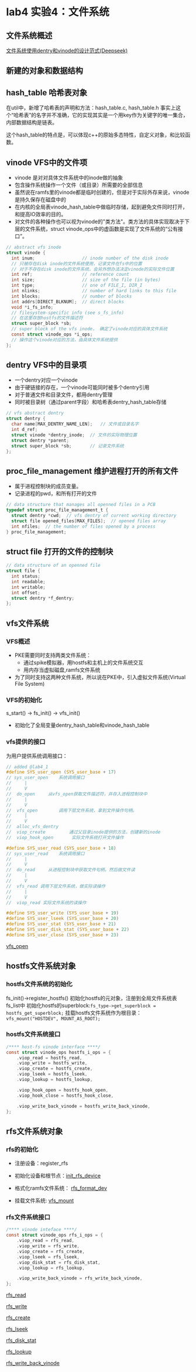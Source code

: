 # lab4 实验4：文件系统

## 文件系统概述
[文件系统使用dentry和vinode的设计范式(Deepseek)](../doc/文件系统设计范式.md)

## 新建的对象和数据结构

## hash_table 哈希表对象

在util中，新增了哈希表的声明和方法：hash_table.c, hash_table.h
事实上这个“哈希表”的名字并不准确，它的实现其实是一个用key作为关键字的唯一集合，内部数据结构是链表。

这个hash_table的特点是，可以体现c++的原始多态特性，自定义对象，和比较函数。




## vinode VFS中的文件项
- vinode 是对对具体文件系统中的inode做的抽象
- 包含操作系统操作一个文件（或目录）所需要的全部信息
- 虽然说在ramfs里的vinode都是临时创建的，但是对于实际外存来说，vinode是持久保存在磁盘中的
- 在内核的全局表vinode_hash_table中做临时存储，起到避免文件同时打开，和提高IO效率的目的。
- 对文件的各种操作也可以视为vinode的"类方法"。类方法的具体实现取决于下层的文件系统，struct vinode_ops中的虚函数是实现了文件系统的“公有接口”。

```c
// abstract vfs inode
struct vinode {
  int inum;                  // inode number of the disk inode
  // 只被存在disk inode的文件系统使用，记录文件在fs中的位置
  // 对于不存在disk inode的文件系统，会另外想办法决定vinode的实际文件位置
  int ref;                   // reference count
  int size;                  // size of the file (in bytes)
  int type;                  // one of FILE_I, DIR_I
  int nlinks;                // number of hard links to this file
  int blocks;                // number of blocks
  int addrs[DIRECT_BLKNUM];  // direct blocks
  void *i_fs_info;           
  // filesystem-specific info (see s_fs_info)
  // 在这里存放hostfs的文件描述符
  struct super_block *sb;          
  // super block of the vfs inode， 确定了vinode对应的具体文件系统
  const struct vinode_ops *i_ops;  
  // 操作这个vinode对应的方法，由具体文件系统提供
};

```

## dentry VFS中的目录项
- 一个dentry对应一个vinode
- 由于硬链接的存在，一个vinode可能同时被多个dentry引用
- 对于普通文件和目录文件，都用dentry管理
- 同时被目录树（通过parent字段）和哈希表dentry_hash_table存储

```c
// vfs abstract dentry
struct dentry {
  char name[MAX_DENTRY_NAME_LEN];	// 文件或目录名字
  int d_ref;
  struct vinode *dentry_inode;	// 文件的实际物理位置
  struct dentry *parent;
  struct super_block *sb;		// 记录文件系统
};
```

## proc_file_management 维护进程打开的所有文件
- 属于进程控制块的成员变量。
- 记录进程的pwd，和所有打开的文件
```c
// data structure that manages all openned files in a PCB
typedef struct proc_file_management_t {
  struct dentry *cwd;  // vfs dentry of current working directory
  struct file opened_files[MAX_FILES];  // opened files array
  int nfiles;  // the number of files opened by a process
} proc_file_management;
```

## struct file 打开的文件的控制块
```c
// data structure of an openned file
struct file {
  int status;
  int readable;
  int writable;
  int offset;
  struct dentry *f_dentry;
};

```



## vfs文件系统

### VFS概述
- PKE需要同时支持两类文件系统：
  - 通过spike模拟器，用hostfs和主机上的文件系统交互
  - 用内存当虚拟磁盘,ramfs文件系统
- 为了同时支持这两种文件系统，所以说在PKE中，引入虚拟文件系统(Virtual File System)

### VFS的初始化
s_start() -> fs_init() -> vfs_init()
- 初始化了全局变量dentry_hash_table和vinode_hash_table

### vfs提供的接口
为用户提供系统调用接口：
```c
// added @lab4_1
#define SYS_user_open (SYS_user_base + 17)
// sys_user_open	系统调用接口
//     |
//     V
// 	do_open		从vfs_open获取文件描述符，并存入进程控制块中
//     |
//     V
// 	vfs_open 		调用下层文件系统，拿到文件操作句柄。
//     |  
//     V
//	alloc_vfs_dentry
//	viop_create 		通过父目录inode提供的方法，创建新的inode
//	viop_hook_open		 实际文件系统打开文件操作

#define SYS_user_read (SYS_user_base + 18)
// sys_user_read	系统调用接口
//     |
//     V
// 	do_read		从进程控制块中获取文件句柄，然后做文件读
//     |
//     V
// 	vfs_read 调用下层文件系统，做实际读操作
//     | 
//     V
//	viop_read 实际文件系统的读操作

#define SYS_user_write (SYS_user_base + 19)
#define SYS_user_lseek (SYS_user_base + 20)
#define SYS_user_stat (SYS_user_base + 21)
#define SYS_user_disk_stat (SYS_user_base + 22)
#define SYS_user_close (SYS_user_base + 23)
```
[vfs_open](../code/file_system/vfs_open.md)









## hostfs文件系统对象

### hostfs文件系统的初始化
fs_init()->register_hostfs()
初始化hostfs的元对象，注册到全局文件系统表fs_list中
初始化hostfs的superblock:`fs_type->get_superblock = hostfs_get_superblock;`
挂载hostfs文件系统作为根目录：`vfs_mount("HOSTDEV", MOUNT_AS_ROOT);`

### hostfs文件系统接口
```c
/**** host-fs vinode interface ****/
const struct vinode_ops hostfs_i_ops = {
    .viop_read = hostfs_read,
    .viop_write = hostfs_write,
    .viop_create = hostfs_create,
    .viop_lseek = hostfs_lseek,
    .viop_lookup = hostfs_lookup,

    .viop_hook_open = hostfs_hook_open,
    .viop_hook_close = hostfs_hook_close,

    .viop_write_back_vinode = hostfs_write_back_vinode,
};
```




## rfs文件系统对象

### rfs的初始化
- 注册设备：register_rfs
- 初始化设备和根节点：[init_rfs_device](../code/file_system/init_rfs_device.md)
- 格式化ramfs文件系统： [rfs_format_dev](../code/file_system/rfs_format_dev.md)
  

- 挂载文件系统: [vfs_mount](../code/file_system/vfs_mount.md)

### rfs文件系统接口
```c
/**** vinode inteface ****/
const struct vinode_ops rfs_i_ops = {
    .viop_read = rfs_read,
    .viop_write = rfs_write,
    .viop_create = rfs_create,
    .viop_lseek = rfs_lseek,
    .viop_disk_stat = rfs_disk_stat,
    .viop_lookup = rfs_lookup,

    .viop_write_back_vinode = rfs_write_back_vinode,
};
```
[rfs_read](../code/file_system/rfs_read.md)

[rfs_write](../code/file_system/rfs_write.md)

[rfs_create](../code/file_system/rfs_create.md)

[rfs_lseek](../code/file_system/rfs_lseek.md)

[rfs_disk_stat](../code/file_system/rfs_disk_stat.md)

[rfs_lookup](../code/file_system/rfs_lookup.md)

[rfs_write_back_vinode](../code/file_system/rfs_write_back_vinode.md)


